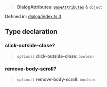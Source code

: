 > **DialogAttributes**: [`BaseAttributes`](/PUBLIC_PATH/type-aliases/BaseAttributes.md) & `object`

Defined in: [dialog/index.ts:3](https://github.com/rossrobino/components/blob/main/packages/drab/src/dialog/index.ts#L3)

## Type declaration

### click-outside-close?

> `optional` **click-outside-close**: `boolean`

### remove-body-scroll?

> `optional` **remove-body-scroll**: `boolean`
